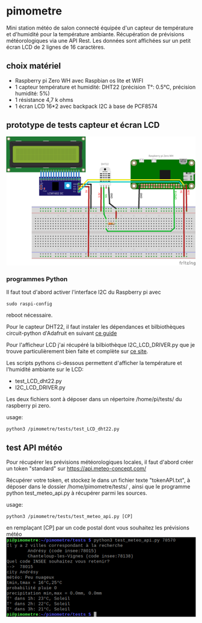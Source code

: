 # pimometre
Mini station météo de salon connecté équipée d'un capteur de température et d'humidité pour la température ambiante.
Récupération de prévisions météorologiques via une API Rest. 
Les données sont affichées sur un petit écran LCD de 2 lignes de 16 caractères.


## choix matériel
* Raspberry pi Zero WH avec Raspbian os lite et WIFI
* 1 capteur température et humidité: DHT22 (précision T°: 0.5°C, précision humidité: 5%)
* 1 résistance 4,7 k ohms
* 1 écran LCD 16*2 avec backpack I2C à base de PCF8574


## prototype de tests capteur et écran LCD
![fritzing_prototype_test](_docs/pimometre_test_fritzing.png)

### programmes Python

Il faut tout d'abord activer l'interface I2C du Raspberry pi avec 
```bach
sudo raspi-config
```
reboot nécessaire.

Pour le capteur DHT22, il faut instaler les dépendances et bilbiothèques circuit-python d'Adafruit en suivant [ce guide](https://circuitpython.readthedocs.io/projects/dht/en/latest/)

Pour l'afficheur LCD j'ai récupéré la bilbiothèque I2C_LCD_DRIVER.py que je trouve particulièrement bien faite et complète sur [ce site](https://www.circuitbasics.com/raspberry-pi-i2c-lcd-set-up-and-programming/).

Les scripts pythons ci-dessous permettent d'afficher la température et l'humidité ambiante sur le LCD:
* test_LCD_dht22.py
* I2C_LCD_DRIVER.py

Les deux fichiers sont à déposer dans un répertoire /home/pi/tests/ du raspberry pi zero.

usage: 
```bach
python3 /pimometre/tests/test_LCD_dht22.py
```

## test API météo

Pour récupérer les prévisions météorologiques locales, il faut d'abord créer un token "standard" sur https://api.meteo-concept.com/

Récupérer votre token, et stockez le dans un fichier texte "tokenAPI.txt", à déposer dans le dossier /home/pimometre/tests/ , ainsi que le programme python test_meteo_api.py à récupérer parmi les sources.

usage:
```bach
python3 /pimometre/tests/test_meteo_api.py [CP] 
```
en remplaçant [CP] par un code postal dont vous souhaitez les prévisions météo
![test_api](_docs/Capture_test_api.png)
